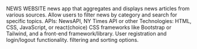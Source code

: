 
NEWS WEBSITE
news app that aggregates and displays news articles from various sources. 
Allow users to filter news by category and search for specific topics.
APIs: NewsAPI, NY Times API or other
Technologies: HTML, CSS, JavaScript, or react(choice)
CSS frameworks like Bootstrap or Tailwind, and a front-end framework/library.
User registration and login/logout functionality. filtering and sorting options.
